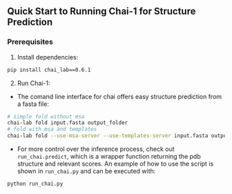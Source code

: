 ## Quick Start to Running Chai-1 for Structure Prediction

### Prerequisites

1. Install dependencies:
```bash
pip install chai_lab==0.6.1
```
2. Run Chai-1:
 - The comand line interface for chai offers easy structure prediction from a fasta file:
 ```bash
 # simple fold without msa
 chai-lab fold input.fasta output_folder
 # fold with msa and templates
 chai-lab fold --use-msa-server --use-templates-server input.fasta output_folder
 ```
 - For more control over the inference process, check out `run_chai.predict`, which is a wrapper function returning the pdb structure and relevant scores. An example of how to use the script is shown in `run_chai.py` and can be executed with:
 ```bash
 python run_chai.py
 ```
 
